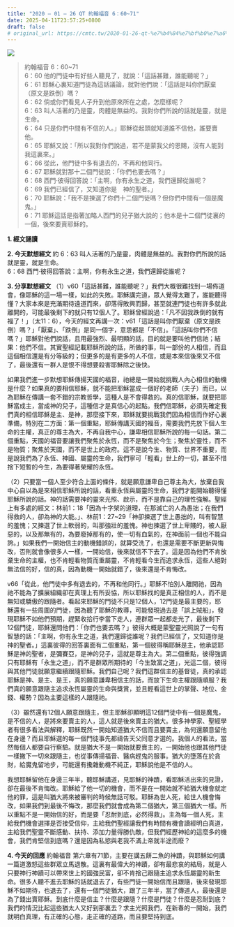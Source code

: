 ```yaml
---
title: "2020 – 01 – 26 QT 約翰福音 6：60~71"
date: 2025-04-11T23:57:25+0800
draft: false
# original_url: https://cmtc.tw/2020-01-26-qt-%e7%b4%84%e7%bf%b0%e7%a6%8f%e9%9f%b3-6%ef%bc%9a6071
---
```


![](/images/qt.jpg)
> 約翰福音 6：60\~71  
> 6：60 他的門徒中有好些人聽見了，就說：「這話甚難，誰能聽呢？」  
> 6：61 耶穌心裏知道門徒為這話議論，就對他們說：「這話是叫你們厭棄（原文是跌倒）嗎？  
> 6：62 倘或你們看見人子升到他原來所在之處，怎麼樣呢？  
> 6：63 叫人活著的乃是靈，肉體是無益的。我對你們所說的話就是靈，就是生命。  
> 6：64 只是你們中間有不信的人。」耶穌從起頭就知道誰不信他，誰要賣他。  
> 6：65 耶穌又說：「所以我對你們說過，若不是蒙我父的恩賜，沒有人能到我這裏來。」  
> 6：66 從此，他門徒中多有退去的，不再和他同行。  
> 6：67 耶穌就對那十二個門徒說：「你們也要去嗎？」  
> 6：68 西門‧彼得回答說：「主啊，你有永生之道，我們還歸從誰呢？  
> 6：69 我們已經信了，又知道你是　神的聖者。」  
> 6：70 耶穌說：「我不是揀選了你們十二個門徒嗎？但你們中間有一個是魔鬼。」  
> 6：71 耶穌這話是指著加略人西門的兒子猶大說的；他本是十二個門徒裏的一個，後來要賣耶穌的。

**1. 經文誦讀**

**2.  今天默想經文**
約 6：63 叫人活著的乃是靈，肉體是無益的。我對你們所說的話就是靈，就是生命。  
6：68 西門‧彼得回答說：主啊，你有永生之道，我們還歸從誰呢？

**3. 分享默想經文**
（1）v60「這話甚難，誰能聽呢？」我們大概很難找到一場佈道會，像耶穌的這一場一樣，如此的失敗。耶穌講完道，眾人覺得太難了，誰能聽得懂？大家本來是充滿期待遠道而來，卻落得敗興而歸，甚至就連門徒也有許多就此離開的，可能最後剩下的就只有12個人了。耶穌曾經說過：「凡不因我跌倒的就有福了！」（太11：6），今天的經文再講一次：v61「這話是叫你們厭棄（原文是跌倒）嗎？」「厭棄」、「跌倒」是同一個字，意思都是「不信」。「這話叫你們不信嗎？」耶穌對他們說話，且用最強烈、最明顯的話，目的就是要叫他們信祂；結果：他們不信。其實聖經記載耶穌所說的話，所做的事，叫一部份的人相信，而且這個相信還是有分等級的；但更多的是有更多的人不信，或是本來信後來又不信了，最後還有一群人是恨不得想要殺害耶穌除之後快。

如果我們進一步默想耶穌傳揚天國的福音，祂總是一開始就挑戰人內心相信的動機是什麼？如果真的要相信耶穌，就不能把耶穌當成一個好的老師（夫子）而已，以為耶穌在傳講一套不錯的宗教哲學，這種人是不會得救的。真的信耶穌，就要把耶穌當成主，當成神的兒子，這種信才是真信心的起點。我們信耶穌，必須先確定我們真的相信耶穌是主、是神，那麼接下來，耶穌就要挑戰我們因為相信而作好心裏準備，特別在二方面：第一個重點，耶穌傳講天國的福音，需要我們先放下個人生命的主權，真正的尊主為大，不再自我中心，謙卑相信耶穌所說的每一句話。第二個重點，天國的福音要讓我們聚焦於永恆，而不是聚焦於今生；聚焦於靈性，而不是物質；聚焦於天國，而不是世上的政府。這不是說今生、物質、世界不重要，而是說我們為了永恆、神國、屬靈的生命，我們寧可「輕看」世上的一切，甚至不惜捨下短暫的今生，為要得著榮耀的永恆。

（2）只要當一個人至少符合上面的條件，就是願意謙卑自己尊主為大，放棄自我中心自以為是來相信耶穌所說的話，看重永恆與屬靈的生命，我們才能開始聽得懂耶穌所說的話。神的話需要神的靈來光照、啟示，而不是靠自己的理性強解。聖經上有多處的經文：林前1：18「因為十字架的道理，在那滅亡的人為愚拙；在我們得救的人，卻為神的大能。」、林前1：27\~29「神卻揀選了世上愚拙的，叫有智慧的羞愧；又揀選了世上軟弱的，叫那強壯的羞愧。神也揀選了世上卑賤的，被人厭惡的，以及那無有的，為要廢掉那有的，使一切有血氣的，在神面前一個也不能自誇。」如果我們一開始信主的動機錯誤的，就算受洗了，也還是需要不斷更新與悔改，否則就會像很多人一樣，一開始信，後來就信不下去了。這是因為他們不肯放棄生命的主權，也不肯輕看物質而重屬靈，不肯輕看今生而追求永恆，這些人絕對無法信的好，信的真，因為動機一開始就錯了，後來還是不肯悔改。

v66「從此，他門徒中多有退去的，不再和他同行。」耶穌不怕別人離開祂，因為祂不能為了擴展組織卻在真理上有所妥協，所以耶穌找的是真正相信的人，而不是無知或驕傲的跟隨者。看起來耶穌的門徒不只是12個人，12門徒是最主要的，耶穌還有一些周圍的門徒，因為聽了耶穌的教導，可能發現過去是「誤上賊船」，發現耶穌不如他們預期，趕緊收拾行李當下走人，連群眾一起都走光了，最後剩下12個門徒，耶穌還問他們：「你們也要去嗎？」彼得大概是蒙聖靈光照說了一句有智慧的話：「主啊，你有永生之道，我們還歸從誰呢？我們已經信了，又知道你是　神的聖者。」這裏彼得的回答裏面有二個重點，第一個彼得稱耶穌是主，他承認耶穌是神的聖者，是彌賽亞，是神的兒子，這就是尊主為大。第二個重點，彼得強調只有耶穌有「永生之道」，而不是群眾所期待的「今生致富之道」，光這二個，彼得與其他門徒就願意繼續跟隨耶穌。我們自己呢？我們這群信主的基督徒，真的承認耶穌是神、是主、是王，真的願意謙卑相信主的話，而放下生命主權跟隨順服？我們真的願意跟隨主追求永恆屬靈的生命與獎賞，並且輕看這世上的掌聲、地位、金錢、權勢？因為主要這樣的人跟隨祂。

（3）雖然還有12個人願意跟隨主，但主耶穌卻顯明這12個門徒中有一個是魔鬼，是不信的人，是將來要賣主的人，這人就是後來賣主的猶大。很多神學家、聖經學者有很多看法與解釋，耶穌既然一開始知道猶大不信而且要賣主，為何還願意留他在身邊？而且耶穌選的每一個門徒事先都禱告天父同意才選的。我個人的看法，當然每個人都要自行察驗。就是猶大不是一開始就要賣主的，一開始他也跟其他門徒一樣撇下一切來跟隨主，也從事傳揚福音、醫病趕鬼的服事。猶大的墮落在於貪財，給魔鬼留地步，可能還有攙雜動機不純正，耶穌說他是不信的人。

我想耶穌留他在身邊三年半，聽耶穌講道，見耶穌的神蹟，看耶穌活出來的見證，卻在最後不肯悔改。耶穌給了他一切的機會，而不是在一開始就不給猶大機會就定他的罪，這是叫猶大將來被審判的時候無話可駁。耶穌為世人死，給世人機會悔改，如果我們到最後不悔改，那麼我們就會成為第二個猶大，第三個猶大一樣。所以重點不是一開始信的好，而是要「忍耐到底，必然得救」。主為每一個人死，主給我們機會選擇是否接受信仰，主給我們聖經讓我們有時間有機會讀經明白真道，主給我們聖靈不斷感動、扶持、添加力量得勝仇敵，但我們經歷神給的這麼多的機會，我們肯堅信到底嗎？還是因為私慾與老我不滿上帝就半途而廢？

**4. 今天的回應**
約翰福音 第六章有71節，主要在講五餅二魚的神蹟，與耶穌如何講一篇道激怒這些群眾立馬退散。這裏有最偉大的神蹟，卻有最悲哀的結局，就是人只要神行神蹟可以帶來世上的國強民富，卻不肯捨己跟隨主追求永恆屬靈的新生命。很多人聽不進去耶穌的話就退去了，有些門徒一開始信而且跟隨，後來發現耶穌不如期待，也退去了，還有一個門徒猶大，跟了三年半，當了傳道人，最後還是為了錢出賣耶穌。到底什麼是信主？什麼是跟隨？什麼是門徒？什麼是忍耐到底？我們的情況比起這些猶太人又好到那裏去？求主光照我們，在新春的一開始，我們就明白真理，有正確的心態，走正確的道路，而且要堅持到底。
